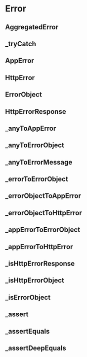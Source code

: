 # Error

## AggregatedError

## \_tryCatch

## AppError

## HttpError

## ErrorObject

## HttpErrorResponse

## \_anyToAppError

## \_anyToErrorObject

## \_anyToErrorMessage

## \_errorToErrorObject

## \_errorObjectToAppError

## \_errorObjectToHttpError

## \_appErrorToErrorObject

## \_appErrorToHttpError

## \_isHttpErrorResponse

## \_isHttpErrorObject

## \_isErrorObject

## \_assert

## \_assertEquals

## \_assertDeepEquals
